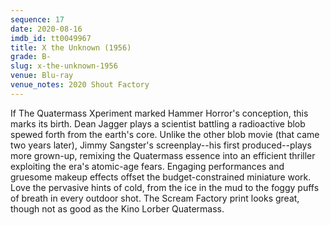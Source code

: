 ```yaml
---
sequence: 17
date: 2020-08-16
imdb_id: tt0049967
title: X the Unknown (1956)
grade: B-
slug: x-the-unknown-1956
venue: Blu-ray
venue_notes: 2020 Shout Factory
---
```


If <span data-imdb-id="tt0049646">The Quatermass Xperiment</a> marked Hammer Horror's conception, this marks its birth. Dean Jagger plays a scientist battling a radioactive blob spewed forth from the earth's core. Unlike <span data-imdb-id="tt0051418">the other blob movie</span> (that came two years later), Jimmy Sangster's screenplay--his first produced--plays more grown-up, remixing the Quatermass essence into an efficient thriller exploiting the era's atomic-age fears. <span data-snippet>Engaging performances and gruesome makeup effects offset the budget-constrained miniature work.</span> Love the pervasive hints of cold, from the ice in the mud to the foggy puffs of breath in every outdoor shot. The Scream Factory print looks great, though not as good as the Kino Lorber Quatermass.
